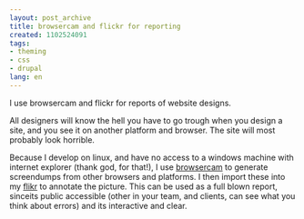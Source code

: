 ```yaml
---
layout: post_archive
title: browsercam and flickr for reporting
created: 1102524091
tags:
- theming
- css
- drupal
lang: en
---
```

I use browsercam and flickr for reports of website designs. 

All designers will know the hell you have to go trough when you design a site, and you see it on another platform and browser. The site will most probably look horrible. 

Because I develop on linux, and have no access to a windows machine with internet explorer (thank god, for that!), I use <a href="http://www.browsercam.com/">browsercam</a> to generate screendumps from other browsers and platforms. 
I then import these into my <a href="http://flickr.com/">flikr</a> to annotate the picture. This can be used as a full blown report, sinceits public accessible (other in your team, and clients, can see what you think about errors) and its interactive and clear.
